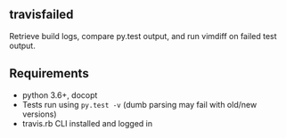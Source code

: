 travisfailed
------------

Retrieve build logs, compare py.test output, and run vimdiff on failed test
output.


Requirements
------------

* python 3.6+, docopt
* Tests run using `py.test -v` (dumb parsing may fail with old/new versions)
* travis.rb CLI installed and logged in
